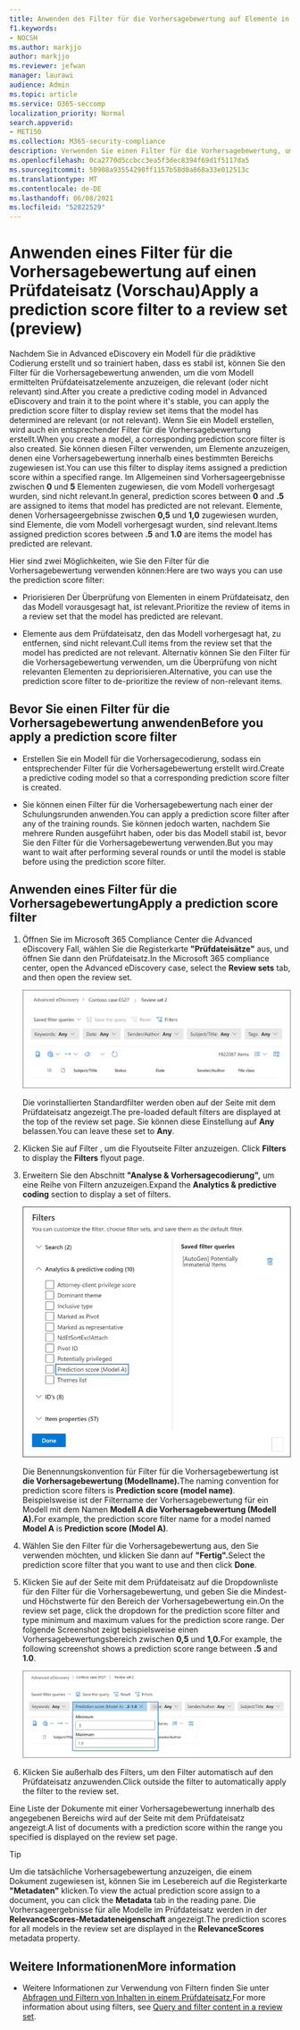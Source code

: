 ```yaml
---
title: Anwenden des Filter für die Vorhersagebewertung auf Elemente in einem Prüfdateisatz
f1.keywords:
- NOCSH
ms.author: markjjo
author: markjjo
ms.reviewer: jefwan
manager: laurawi
audience: Admin
ms.topic: article
ms.service: O365-seccomp
localization_priority: Normal
search.appverid:
- MET150
ms.collection: M365-security-compliance
description: Verwenden Sie einen Filter für die Vorhersagebewertung, um Elemente anzuzeigen, die von einem vorhersagebasierten Codierungsmodell als relevant oder nicht relevant prognostiziert werden.
ms.openlocfilehash: 0ca2770d5ccbcc3ea5f3dec8394f69d1f5117da5
ms.sourcegitcommit: 50908a93554290ff1157b58d0a868a33e012513c
ms.translationtype: MT
ms.contentlocale: de-DE
ms.lasthandoff: 06/08/2021
ms.locfileid: "52822529"
---
```

# <a name="apply-a-prediction-score-filter-to-a-review-set-preview"></a><span data-ttu-id="012ca-103">Anwenden eines Filter für die Vorhersagebewertung auf einen Prüfdateisatz (Vorschau)</span><span class="sxs-lookup"><span data-stu-id="012ca-103">Apply a prediction score filter to a review set (preview)</span></span>

<span data-ttu-id="012ca-104">Nachdem Sie in Advanced eDiscovery ein Modell für die prädiktive Codierung erstellt und so trainiert haben, dass es stabil ist, können Sie den Filter für die Vorhersagebewertung anwenden, um die vom Modell ermittelten Prüfdateisatzelemente anzuzeigen, die relevant (oder nicht relevant) sind.</span><span class="sxs-lookup"><span data-stu-id="012ca-104">After you create a predictive coding model in Advanced eDiscovery and train it to the point where it's stable, you can apply the prediction score filter to display review set items that the model has determined are relevant (or not relevant).</span></span> <span data-ttu-id="012ca-105">Wenn Sie ein Modell erstellen, wird auch ein entsprechender Filter für die Vorhersagebewertung erstellt.</span><span class="sxs-lookup"><span data-stu-id="012ca-105">When you create a model, a corresponding prediction score filter is also created.</span></span> <span data-ttu-id="012ca-106">Sie können diesen Filter verwenden, um Elemente anzuzeigen, denen eine Vorhersagebewertung innerhalb eines bestimmten Bereichs zugewiesen ist.</span><span class="sxs-lookup"><span data-stu-id="012ca-106">You can use this filter to display items assigned a prediction score within a specified range.</span></span> <span data-ttu-id="012ca-107">Im Allgemeinen sind Vorhersageergebnisse zwischen **0** und **5** Elementen zugewiesen, die vom Modell vorhergesagt wurden, sind nicht relevant.</span><span class="sxs-lookup"><span data-stu-id="012ca-107">In general, prediction scores between **0** and **.5** are assigned to items that model has predicted are not relevant.</span></span> <span data-ttu-id="012ca-108">Elemente, denen Vorhersageergebnisse zwischen **0,5** und **1,0** zugewiesen wurden, sind Elemente, die vom Modell vorhergesagt wurden, sind relevant.</span><span class="sxs-lookup"><span data-stu-id="012ca-108">Items assigned prediction scores between **.5** and **1.0** are items the model has predicted are relevant.</span></span>

<span data-ttu-id="012ca-109">Hier sind zwei Möglichkeiten, wie Sie den Filter für die Vorhersagebewertung verwenden können:</span><span class="sxs-lookup"><span data-stu-id="012ca-109">Here are two ways you can use the prediction score filter:</span></span>

- <span data-ttu-id="012ca-110">Priorisieren Der Überprüfung von Elementen in einem Prüfdateisatz, den das Modell vorausgesagt hat, ist relevant.</span><span class="sxs-lookup"><span data-stu-id="012ca-110">Prioritize the review of items in a review set that the model has predicted are relevant.</span></span>

- <span data-ttu-id="012ca-111">Elemente aus dem Prüfdateisatz, den das Modell vorhergesagt hat, zu entfernen, sind nicht relevant.</span><span class="sxs-lookup"><span data-stu-id="012ca-111">Cull items from the review set that the model has predicted are not relevant.</span></span> <span data-ttu-id="012ca-112">Alternativ können Sie den Filter für die Vorhersagebewertung verwenden, um die Überprüfung von nicht relevanten Elementen zu depriorisieren.</span><span class="sxs-lookup"><span data-stu-id="012ca-112">Alternative, you can use the prediction score filter to de-prioritize the review of non-relevant items.</span></span>

## <a name="before-you-apply-a-prediction-score-filter"></a><span data-ttu-id="012ca-113">Bevor Sie einen Filter für die Vorhersagebewertung anwenden</span><span class="sxs-lookup"><span data-stu-id="012ca-113">Before you apply a prediction score filter</span></span>

- <span data-ttu-id="012ca-114">Erstellen Sie ein Modell für die Vorhersagecodierung, sodass ein entsprechender Filter für die Vorhersagebewertung erstellt wird.</span><span class="sxs-lookup"><span data-stu-id="012ca-114">Create a predictive coding model so that a corresponding prediction score filter is created.</span></span>

- <span data-ttu-id="012ca-115">Sie können einen Filter für die Vorhersagebewertung nach einer der Schulungsrunden anwenden.</span><span class="sxs-lookup"><span data-stu-id="012ca-115">You can apply a prediction score filter after any of the training rounds.</span></span> <span data-ttu-id="012ca-116">Sie können jedoch warten, nachdem Sie mehrere Runden ausgeführt haben, oder bis das Modell stabil ist, bevor Sie den Filter für die Vorhersagebewertung verwenden.</span><span class="sxs-lookup"><span data-stu-id="012ca-116">But you may want to wait after performing several rounds or until the model is stable before using the prediction score filter.</span></span>

## <a name="apply-a-prediction-score-filter"></a><span data-ttu-id="012ca-117">Anwenden eines Filter für die Vorhersagebewertung</span><span class="sxs-lookup"><span data-stu-id="012ca-117">Apply a prediction score filter</span></span>

1. <span data-ttu-id="012ca-118">Öffnen Sie im Microsoft 365 Compliance Center die Advanced eDiscovery Fall, wählen Sie die Registerkarte **"Prüfdateisätze"** aus, und öffnen Sie dann den Prüfdateisatz.</span><span class="sxs-lookup"><span data-stu-id="012ca-118">In the Microsoft 365 compliance center, open the Advanced eDiscovery case, select the **Review sets** tab, and then open the review set.</span></span>

   ![Klicken Sie auf "Filter", um die Flyoutseite "Filter" anzuzeigen.](..\media\PredictionScoreFilter0.png)   

   <span data-ttu-id="012ca-120">Die vorinstallierten Standardfilter werden oben auf der Seite mit dem Prüfdateisatz angezeigt.</span><span class="sxs-lookup"><span data-stu-id="012ca-120">The pre-loaded default filters are displayed at the top of the review set page.</span></span> <span data-ttu-id="012ca-121">Sie können diese Einstellung auf **Any** belassen.</span><span class="sxs-lookup"><span data-stu-id="012ca-121">You can leave these set to **Any**.</span></span>

2. <span data-ttu-id="012ca-122">Klicken Sie auf Filter , um die Flyoutseite Filter anzuzeigen.  </span><span class="sxs-lookup"><span data-stu-id="012ca-122">Click **Filters** to display the **Filters** flyout page.</span></span>

3. <span data-ttu-id="012ca-123">Erweitern Sie den Abschnitt **"Analyse & Vorhersagecodierung",** um eine Reihe von Filtern anzuzeigen.</span><span class="sxs-lookup"><span data-stu-id="012ca-123">Expand the **Analytics & predictive coding** section to display a set of filters.</span></span>

      ![Filter für die Vorhersagebewertung im Abschnitt "Analyse & Vorhersagecodierung"](..\media\PredictionScoreFilter1.png)

   <span data-ttu-id="012ca-125">Die Benennungskonvention für Filter für die Vorhersagebewertung ist **die Vorhersagebewertung (Modellname).**</span><span class="sxs-lookup"><span data-stu-id="012ca-125">The naming convention for prediction score filters is **Prediction score (model name)**.</span></span> <span data-ttu-id="012ca-126">Beispielsweise ist der Filtername der Vorhersagebewertung für ein Modell mit dem Namen **Modell A** **die Vorhersagebewertung (Modell A).**</span><span class="sxs-lookup"><span data-stu-id="012ca-126">For example, the prediction score filter name for a model named **Model A** is **Prediction score (Model A)**.</span></span>

4. <span data-ttu-id="012ca-127">Wählen Sie den Filter für die Vorhersagebewertung aus, den Sie verwenden möchten, und klicken Sie dann auf **"Fertig".**</span><span class="sxs-lookup"><span data-stu-id="012ca-127">Select the prediction score filter that you want to use and then click **Done**.</span></span>

5. <span data-ttu-id="012ca-128">Klicken Sie auf der Seite mit dem Prüfdateisatz auf die Dropdownliste für den Filter für die Vorhersagebewertung, und geben Sie die Mindest- und Höchstwerte für den Bereich der Vorhersagebewertung ein.</span><span class="sxs-lookup"><span data-stu-id="012ca-128">On the review set page, click the dropdown for the prediction score filter and type minimum and maximum values for the prediction score range.</span></span> <span data-ttu-id="012ca-129">Der folgende Screenshot zeigt beispielsweise einen Vorhersagebewertungsbereich zwischen **0,5** und **1,0.**</span><span class="sxs-lookup"><span data-stu-id="012ca-129">For example, the following screenshot shows a prediction score range between **.5** and **1.0**.</span></span>

   ![Mindest- und Höchstwerte für den Filter für die Vorhersagebewertung](..\media\PredictionScoreFilter2.png)

6. <span data-ttu-id="012ca-131">Klicken Sie außerhalb des Filters, um den Filter automatisch auf den Prüfdateisatz anzuwenden.</span><span class="sxs-lookup"><span data-stu-id="012ca-131">Click outside the filter to automatically apply the filter to the review set.</span></span>

  <span data-ttu-id="012ca-132">Eine Liste der Dokumente mit einer Vorhersagebewertung innerhalb des angegebenen Bereichs wird auf der Seite mit dem Prüfdateisatz angezeigt.</span><span class="sxs-lookup"><span data-stu-id="012ca-132">A list of documents with a prediction score within the range you specified is displayed on the review set page.</span></span> 

  > [!TIP]
  > <span data-ttu-id="012ca-133">Um die tatsächliche Vorhersagebewertung anzuzeigen, die einem Dokument zugewiesen ist, können Sie im Lesebereich auf die Registerkarte **"Metadaten"** klicken.</span><span class="sxs-lookup"><span data-stu-id="012ca-133">To view the actual prediction score assign to a document, you can click the **Metadata** tab in the reading pane.</span></span> <span data-ttu-id="012ca-134">Die Vorhersageergebnisse für alle Modelle im Prüfdateisatz werden in der **RelevanceScores-Metadateneigenschaft** angezeigt.</span><span class="sxs-lookup"><span data-stu-id="012ca-134">The prediction scores for all models in the review set are displayed in the **RelevanceScores** metadata property.</span></span>

## <a name="more-information"></a><span data-ttu-id="012ca-135">Weitere Informationen</span><span class="sxs-lookup"><span data-stu-id="012ca-135">More information</span></span>

- <span data-ttu-id="012ca-136">Weitere Informationen zur Verwendung von Filtern finden Sie unter [Abfragen und Filtern von Inhalten in einem Prüfdateisatz.](review-set-search.md)</span><span class="sxs-lookup"><span data-stu-id="012ca-136">For more information about using filters, see [Query and filter content in a review set](review-set-search.md).</span></span>
